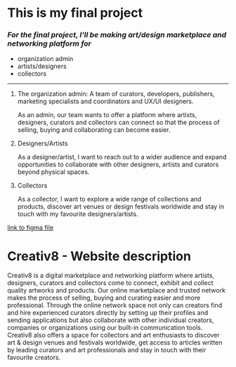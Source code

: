 # This is my final project

### _For the final project, I'll be making art/design marketplace and networking platform for_

* organization admin
* artists/designers
* collectors

---


1. The organization admin:  A team of curators, developers, publishers, marketing specialists and coordinators and UX/UI designers.

    As an admin, our team wants to offer a platform where artists, designers, curators and collectors can connect so that the process of selling, buying and collaborating can become easier.

2. Designers/Artists

    As a designer/artist, I want to reach out to a wider audience and expand opportunities to collaborate with other designers, artists and curators beyond physical spaces.  


3. Collectors

    As a collector, I want to explore a wide range of collections and products, discover art venues or design festivals worldwide and stay in touch with my favourite designers/artists.


[link to figma file]("https://www.figma.com/file/7B7BaBZGglcnGT8BdpQg36/Untitled?node-id=0%3A1")


# Creativ8 - Website description

Creativ8 is a digital marketplace and networking platform where artists, designers, curators and collectors come to connect, exhibit and collect quality artworks and products.
Our online marketplace and trusted network makes the process of selling, buying and curating easier and more professional. Through the online network space not only can creators find and hire experienced curators directly by setting up their profiles and sending applications but also collaborate with other individual creators, companies or organizations using our built-in communication tools. Creativ8 also offers a space for collectors and art enthusiasts to discover art & design venues and festivals worldwide, get access to articles written by leading curators and art professionals and stay in touch with their favourite creators.
